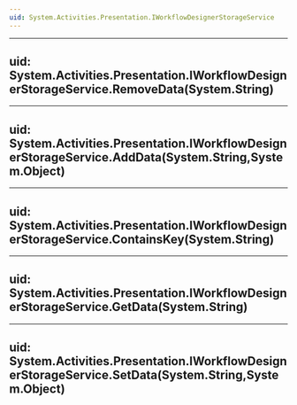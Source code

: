 ```yaml
---
uid: System.Activities.Presentation.IWorkflowDesignerStorageService
---
```


---
uid: System.Activities.Presentation.IWorkflowDesignerStorageService.RemoveData(System.String)
---

---
uid: System.Activities.Presentation.IWorkflowDesignerStorageService.AddData(System.String,System.Object)
---

---
uid: System.Activities.Presentation.IWorkflowDesignerStorageService.ContainsKey(System.String)
---

---
uid: System.Activities.Presentation.IWorkflowDesignerStorageService.GetData(System.String)
---

---
uid: System.Activities.Presentation.IWorkflowDesignerStorageService.SetData(System.String,System.Object)
---
